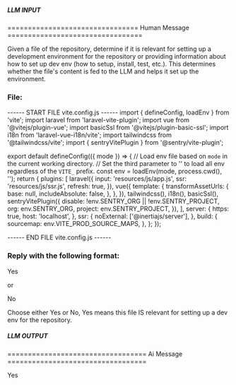 ##### LLM INPUT #####
================================ Human Message =================================

Given a file of the repository, determine if it is relevant for setting up a development environment for the repository or providing information about how to set up dev env (how to setup, install, test, etc.). This determines whether the file's content is fed to the LLM and helps it set up the environment.

### File:
------ START FILE vite.config.js ------
import { defineConfig, loadEnv } from 'vite';
import laravel from 'laravel-vite-plugin';
import vue from '@vitejs/plugin-vue';
import basicSsl from '@vitejs/plugin-basic-ssl';
import i18n from 'laravel-vue-i18n/vite';
import tailwindcss from '@tailwindcss/vite';
import { sentryVitePlugin } from '@sentry/vite-plugin';

export default defineConfig(({ mode }) => {
  // Load env file based on `mode` in the current working directory.
  // Set the third parameter to '' to load all env regardless of the `VITE_` prefix.
  const env = loadEnv(mode, process.cwd(), '');
  return {
    plugins: [
      laravel({
        input: 'resources/js/app.js',
        ssr: 'resources/js/ssr.js',
        refresh: true,
      }),
      vue({
        template: {
          transformAssetUrls: {
            base: null,
            includeAbsolute: false,
          },
        },
      }),
      tailwindcss(),
      i18n(),
      basicSsl(),
      sentryVitePlugin({
        disable: !env.SENTRY_ORG || !env.SENTRY_PROJECT,
        org: env.SENTRY_ORG,
        project: env.SENTRY_PROJECT,
      }),
    ],
    server: {
      https: true,
      host: 'localhost',
    },
    ssr: {
      noExternal: ['@inertiajs/server'],
    },
    build: {
      sourcemap: env.VITE_PROD_SOURCE_MAPS,
    },
  };
});

------ END FILE vite.config.js ------

### Reply with the following format:

<rel>Yes</rel>

or

<rel>No</rel>

Choose either Yes or No, Yes means this file IS relevant for setting up a dev env for the repository.

##### LLM OUTPUT #####
================================== Ai Message ==================================

<rel>Yes</rel>